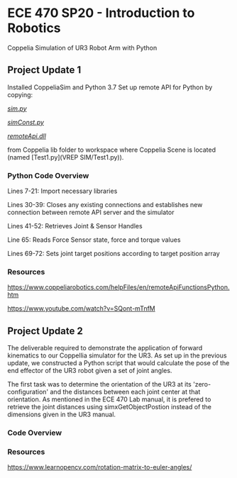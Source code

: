 # ECE 470 SP20 - Introduction to Robotics 
Coppelia Simulation of UR3 Robot Arm with Python

## Project Update 1
Installed CoppeliaSim and Python 3.7
Set up remote API for Python by copying:

[*sim.py*](VREPSIM/sim.py)

[*simConst.py*](VREPSIM/simConst.py)

[*remoteApi.dll*](VREPSIM/remoteApi.dll)

from Coppelia lib folder to workspace where Coppelia Scene is located (named [Test1.py](VREP SIM/Test1.py)).

### Python Code Overview
Lines 7-21: Import necessary libraries

Lines 30-39: Closes any existing connections and establishes new connection between remote API server and the simulator

Lines 41-52: Retrieves Joint & Sensor Handles

Line 65: Reads Force Sensor state, force and torque values

Lines 69-72: Sets joint target positions according to target position array


### Resources
https://www.coppeliarobotics.com/helpFiles/en/remoteApiFunctionsPython.htm

https://www.youtube.com/watch?v=SQont-mTnfM

## Project Update 2
The deliverable required to demonstrate the application of forward kinematics to our Coppellia simulator for the UR3. As set up in the previous update, we constructed a Python script that would calculate the pose of the end effector of the UR3 robot given a set of joint angles.

The first task was to determine the orientation of the UR3 at its 'zero-configuration' and the distances between each joint center at that orientation. As mentioned in the ECE 470 Lab manual, it is prefered to retrieve the joint distances using simxGetObjectPostion instead of the dimensions given in the UR3 manual. 



### Code Overview

### Resources 
https://www.learnopencv.com/rotation-matrix-to-euler-angles/
